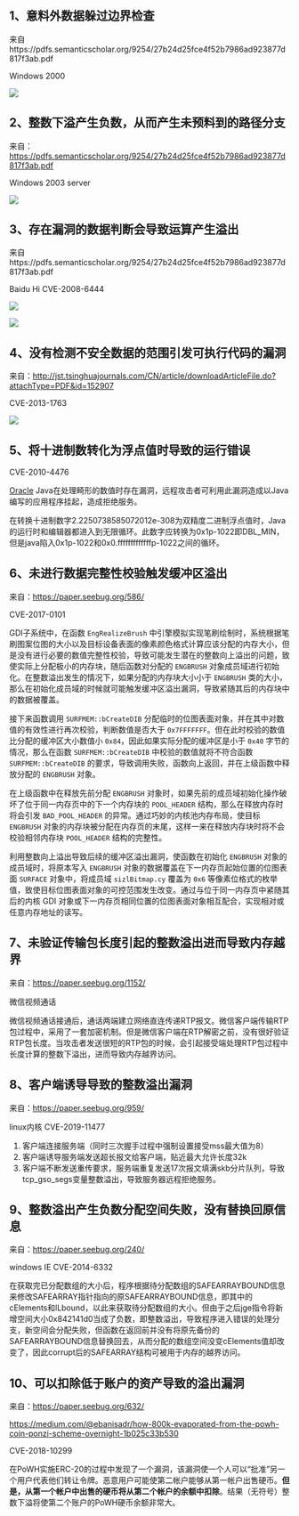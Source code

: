 ## 1、意料外数据躲过边界检查

来自https://pdfs.semanticscholar.org/9254/27b24d25fce4f52b7986ad923877d817f3ab.pdf

Windows 2000

![](https://space.0bs3rver.workers.dev/0bs3rver/Picture/master//blogimg/思考题-整数溢出-1.png)

## 2、整数下溢产生负数，从而产生未预料到的路径分支

来自：https://pdfs.semanticscholar.org/9254/27b24d25fce4f52b7986ad923877d817f3ab.pdf

Windows 2003 server

![](https://space.0bs3rver.workers.dev/0bs3rver/Picture/master//blogimg/思考题-整数溢出-2.png)

## 3、存在漏洞的数据判断会导致运算产生溢出

来自https://pdfs.semanticscholar.org/9254/27b24d25fce4f52b7986ad923877d817f3ab.pdf

Baidu Hi CVE-2008-6444

![](https://space.0bs3rver.workers.dev/0bs3rver/Picture/master//blogimg/思考题-整数溢出-3.png)

![](https://space.0bs3rver.workers.dev/0bs3rver/Picture/master//blogimg/思考题-整数溢出-4.png)

## 4、没有检测不安全数据的范围引发可执行代码的漏洞

来自：http://jst.tsinghuajournals.com/CN/article/downloadArticleFile.do?attachType=PDF&id=152907

CVE-2013-1763

![](https://space.0bs3rver.workers.dev/0bs3rver/Picture/master//blogimg/思考题-整数溢出-5.png)

## 5、将十进制数转化为浮点值时导致的运行错误

CVE-2010-4476

[Oracle](http://www.linuxidc.com/topicnews.aspx?tid=12) Java在处理畸形的数值时存在漏洞，远程攻击者可利用此漏洞造成以Java编写的应用程序挂起，造成拒绝服务。

在转换十进制数字2.2250738585072012e-308为双精度二进制浮点值时，Java的运行时和编辑器都进入到无限循环。此数字应转换为0x1p-1022即DBL_MIN，但是java陷入0x1p-1022和0x0.fffffffffffffp-1022之间的循环。

## 6、未进行数据完整性校验触发缓冲区溢出

来自：https://paper.seebug.org/586/

CVE-2017-0101

GDI子系统中，在函数 `EngRealizeBrush` 中引擎模拟实现笔刷绘制时，系统根据笔刷图案位图的大小以及目标设备表面的像素颜色格式计算应该分配的内存大小，但是没有进行必要的数值完整性校验，导致可能发生潜在的整数向上溢出的问题，致使实际上分配极小的内存块，随后函数对分配的 `ENGBRUSH` 对象成员域进行初始化。在整数溢出发生的情况下，如果分配的内存块大小小于 `ENGBRUSH` 类的大小，那么在初始化成员域的时候就可能触发缓冲区溢出漏洞，导致紧随其后的内存块中的数据被覆盖。

接下来函数调用 `SURFMEM::bCreateDIB` 分配临时的位图表面对象，并在其中对数值的有效性进行再次校验，判断数值是否大于 `0x7FFFFFFF`。但在此时校验的数值比分配的缓冲区大小数值小 `0x84`，因此如果实际分配的缓冲区是小于 `0x40` 字节的情况，那么在函数 `SURFMEM::bCreateDIB` 中校验的数值就将不符合函数 `SURFMEM::bCreateDIB` 的要求，导致调用失败，函数向上返回，并在上级函数中释放分配的 `ENGBRUSH` 对象。

在上级函数中在释放先前分配 `ENGBRUSH` 对象时，如果先前的成员域初始化操作破坏了位于同一内存页中的下一个内存块的 `POOL_HEADER` 结构，那么在释放内存时将会引发 `BAD_POOL_HEADER` 的异常。通过巧妙的内核池内存布局，使目标 `ENGBRUSH` 对象的内存块被分配在内存页的末尾，这样一来在释放内存块时将不会校验相邻内存块 `POOL_HEADER` 结构的完整性。

利用整数向上溢出导致后续的缓冲区溢出漏洞，使函数在初始化 `ENGBRUSH` 对象的成员域时，将原本写入 `ENGBRUSH` 对象的数据覆盖在下一内存页起始位置的位图表面 `SURFACE` 对象中，将成员域 `sizlBitmap.cy` 覆盖为 `0x6` 等像素位格式的枚举值，致使目标位图表面对象的可控范围发生改变。通过与位于同一内存页中紧随其后的内核 GDI 对象或下一内存页相同位置的位图表面对象相互配合，实现相对或任意内存地址的读写。

## 7、未验证传输包长度引起的整数溢出进而导致内存越界

来自：https://paper.seebug.org/1152/

微信视频通话

微信视频通话接通后，通话两端建立网络直连传递RTP报文。微信客户端传输RTP包过程中，采用了一套加密机制。但是微信客户端在RTP解密之前，没有很好验证RTP包长度。当攻击者发送很短的RTP包的时候，会引起接受端处理RTP包过程中长度计算的整数下溢出，进而导致内存越界访问。

## 8、客户端诱导导致的整数溢出漏洞

来自：https://paper.seebug.org/959/

linux内核 CVE-2019-11477

1. 客户端连接服务端（同时三次握手过程中强制设置接受mss最大值为8）
2. 客户端诱导服务端发送超长报文给客户端，贴近最大允许长度32k
3. 客户端不断发送重传要求，服务端重复发送17次报文填满skb分片队列，导致tcp_gso_segs变量整数溢出，导致服务器远程拒绝服务。

## 9、整数溢出产生负数分配空间失败，没有替换回原信息

来自：https://paper.seebug.org/240/

windows IE CVE-2014-6332

在获取完已分配数组的大小后，程序根据待分配数组的SAFEARRAYBOUND信息来修改SAFEARRAY指针指向的原SAFEARRAYBOUND信息，即其中的cElements和lLbound，以此来获取待分配数组的大小。但由于之后jge指令将新增空间大小0x842141d0当成了负数，即整数溢出，导致程序进入错误的处理分支，新空间会分配失败，但函数在返回前并没有将原先备份的SAFEARRAYBOUND信息替换回去，从而分配的数组空间没变cElements值却改变了，因此corrupt后的SAFEARRAY结构可被用于内存的越界访问。

## 10、可以扣除低于账户的资产导致的溢出漏洞

来自：https://paper.seebug.org/632/

https://medium.com/@ebanisadr/how-800k-evaporated-from-the-powh-coin-ponzi-scheme-overnight-1b025c33b530

CVE-2018-10299

在PoWH实施ERC-20的过程中发现了一个漏洞，该漏洞使一个人可以“批准”另一个用户代表他们转让令牌。恶意用户可能使第二帐户能够从第一帐户出售硬币。**但是，从第一个帐户中出售的硬币将从第二个帐户的余额中扣除**。结果（无符号）整数下溢将使第二个账户的PoWH硬币余额非常大。